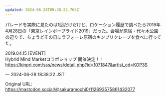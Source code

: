 ```yaml
---
updated: 2024-06-28T09:38:22.765Z
---
```


<p>パレードを実際に見たのは1回だけだけど、ロケーション履歴で調べたら2019年4月28日の「東京レインボープライド2019」だった。会場が原宿・代々木公園の辺りで、ちょうどその日にラフォーレ原宿のキンプリクレープを食べに行ってた。</p><p>2019.04.15 [EVENT]<br />Hybrid Mind Marketコラボショップ 開催決定！！<br /><a href="https://kinpri.com/sss/news/detail.php?id=1071847&amp;artist_cd=KOP3S" target="_blank" rel="nofollow noopener noreferrer" translate="no"><span class="invisible">https://</span><span class="ellipsis">kinpri.com/sss/news/detail.php</span><span class="invisible">?id=1071847&amp;artist_cd=KOP3S</span></a></p>

&mdash; 2024-06-28 18:38:22 JST

Original URL: https://mastodon.social/@sakuramochi0/112693575861432077
